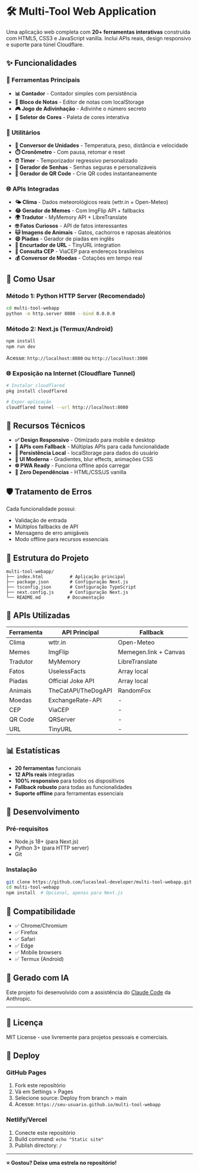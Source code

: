 # 🛠️ Multi-Tool Web Application

Uma aplicação web completa com **20+ ferramentas interativas** construída com HTML5, CSS3 e JavaScript vanilla. Inclui APIs reais, design responsivo e suporte para túnel Cloudflare.

## ✨ Funcionalidades

### 🎯 Ferramentas Principais
- **📊 Contador** - Contador simples com persistência
- **📝 Bloco de Notas** - Editor de notas com localStorage
- **🎮 Jogo de Adivinhação** - Adivinhe o número secreto
- **🎨 Seletor de Cores** - Paleta de cores interativa

### 🔧 Utilitários
- **🔄 Conversor de Unidades** - Temperatura, peso, distância e velocidade
- **⏱️ Cronômetro** - Com pausa, retomar e reset
- **⏰ Timer** - Temporizador regressivo personalizado
- **🔐 Gerador de Senhas** - Senhas seguras e personalizáveis
- **📱 Gerador de QR Code** - Crie QR codes instantaneamente

### 🌐 APIs Integradas
- **🌤️ Clima** - Dados meteorológicos reais (wttr.in + Open-Meteo)
- **😂 Gerador de Memes** - Com ImgFlip API + fallbacks
- **🌍 Tradutor** - MyMemory API + LibreTranslate
- **🤓 Fatos Curiosos** - API de fatos interessantes
- **🐱 Imagens de Animais** - Gatos, cachorros e raposas aleatórios
- **😄 Piadas** - Gerador de piadas em inglês
- **🔗 Encurtador de URL** - TinyURL integration
- **📍 Consulta CEP** - ViaCEP para endereços brasileiros
- **💰 Conversor de Moedas** - Cotações em tempo real

## 🚀 Como Usar

### Método 1: Python HTTP Server (Recomendado)
```bash
cd multi-tool-webapp
python -m http.server 8080 --bind 0.0.0.0
```

### Método 2: Next.js (Termux/Android)
```bash
npm install
npm run dev
```

Acesse: `http://localhost:8080` ou `http://localhost:3000`

### 🌐 Exposição na Internet (Cloudflare Tunnel)
```bash
# Instalar cloudflared
pkg install cloudflared

# Expor aplicação
cloudflared tunnel --url http://localhost:8080
```

## 📱 Recursos Técnicos

- **✅ Design Responsivo** - Otimizado para mobile e desktop
- **🔄 APIs com Fallback** - Múltiplas APIs para cada funcionalidade
- **💾 Persistência Local** - localStorage para dados do usuário
- **🎨 UI Moderna** - Gradientes, blur effects, animações CSS
- **🌐 PWA Ready** - Funciona offline após carregar
- **🔧 Zero Dependências** - HTML/CSS/JS vanilla

## 🛡️ Tratamento de Erros

Cada funcionalidade possui:
- Validação de entrada
- Múltiplos fallbacks de API
- Mensagens de erro amigáveis
- Modo offline para recursos essenciais

## 📁 Estrutura do Projeto

```
multi-tool-webapp/
├── index.html          # Aplicação principal
├── package.json        # Configuração Next.js
├── tsconfig.json       # Configuração TypeScript
├── next.config.js      # Configuração Next.js
└── README.md          # Documentação
```

## 🎯 APIs Utilizadas

| Ferramenta | API Principal | Fallback |
|------------|---------------|----------|
| Clima | wttr.in | Open-Meteo |
| Memes | ImgFlip | Memegen.link + Canvas |
| Tradutor | MyMemory | LibreTranslate |
| Fatos | UselessFacts | Array local |
| Piadas | Official Joke API | Array local |
| Animais | TheCatAPI/TheDogAPI | RandomFox |
| Moedas | ExchangeRate-API | - |
| CEP | ViaCEP | - |
| QR Code | QRServer | - |
| URL | TinyURL | - |

## 📊 Estatísticas

- **20 ferramentas** funcionais
- **12 APIs reais** integradas
- **100% responsivo** para todos os dispositivos
- **Fallback robusto** para todas as funcionalidades
- **Suporte offline** para ferramentas essenciais

## 🔧 Desenvolvimento

### Pré-requisitos
- Node.js 18+ (para Next.js)
- Python 3+ (para HTTP server)
- Git

### Instalação
```bash
git clone https://github.com/lucasleal-developer/multi-tool-webapp.git
cd multi-tool-webapp
npm install  # Opcional, apenas para Next.js
```

## 📱 Compatibilidade

- ✅ Chrome/Chromium
- ✅ Firefox
- ✅ Safari
- ✅ Edge
- ✅ Mobile browsers
- ✅ Termux (Android)

## 🤖 Gerado com IA

Este projeto foi desenvolvido com a assistência do [Claude Code](https://claude.ai/code) da Anthropic.

---

## 📄 Licença

MIT License - use livremente para projetos pessoais e comerciais.

## 🚀 Deploy

### GitHub Pages
1. Fork este repositório
2. Vá em Settings > Pages
3. Selecione source: Deploy from branch > main
4. Acesse: `https://seu-usuario.github.io/multi-tool-webapp`

### Netlify/Vercel
1. Conecte este repositório
2. Build command: `echo "Static site"`
3. Publish directory: `/`

---

**⭐ Gostou? Deixe uma estrela no repositório!**